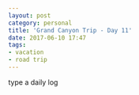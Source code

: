 ```yaml
---
layout: post
category: personal
title: 'Grand Canyon Trip - Day 11'
date: 2017-06-10 17:47
tags:
- vacation
- road trip
---
```


type a daily log